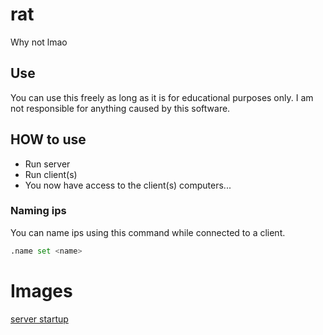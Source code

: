 
# rat

 Why not lmao

## Use

You can use this freely as long as it is for educational purposes only.
I am not responsible for anything caused by this software.

## HOW to use

- Run server
- Run client(s)
- You now have access to the client(s) computers...

### Naming ips

You can name ips using this command while connected to a client.

```python
.name set <name>
```

# Images

[server startup](images/serverStartup.png)

